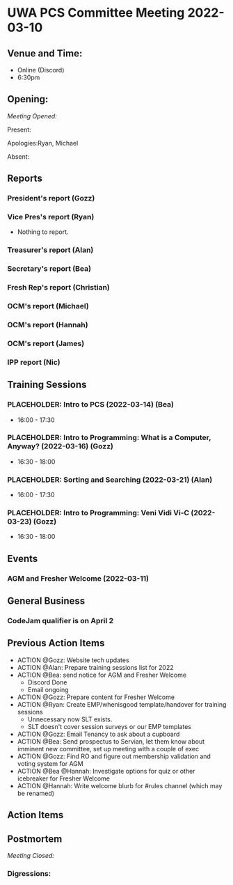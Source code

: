 # UWA PCS Committee Meeting 2022-03-10

## Venue and Time:
- Online (Discord)
- 6:30pm 


## Opening: 

*Meeting Opened:* 

Present:

Apologies:Ryan, Michael

Absent:


## Reports

### President's report (Gozz)

### Vice Pres's report (Ryan)
- Nothing to report.

### Treasurer's report (Alan)

### Secretary's report (Bea)

### Fresh Rep's report (Christian)

### OCM's report (Michael)

### OCM's report (Hannah)

### OCM's report (James)

### IPP report (Nic)

## Training Sessions

### PLACEHOLDER: Intro to PCS (2022-03-14) (Bea)
- 16:00 - 17:30

### PLACEHOLDER: Intro to Programming: What is a Computer, Anyway? (2022-03-16) (Gozz)
- 16:30 - 18:00

### PLACEHOLDER: Sorting and Searching (2022-03-21) (Alan)
- 16:00 - 17:30

### PLACEHOLDER: Intro to Programming: Veni Vidi Vi-C (2022-03-23) (Gozz)
- 16:30 - 18:00

## Events

### AGM and Fresher Welcome (2022-03-11)

## General Business

### CodeJam qualifier is on April 2

## Previous Action Items
- ACTION @Gozz: Website tech updates
- ACTION @Alan: Prepare training sessions list for 2022
- ACTION @Bea: send notice for AGM and Fresher Welcome
    - Discord Done
    - Email ongoing
- ACTION @Gozz: Prepare content for Fresher Welcome
- ACTION @Ryan: Create EMP/whenisgood template/handover for training sessions
    - Unnecessary now SLT exists.
    - SLT doesn't cover session surveys or our EMP templates
- ACTION @Gozz: Email Tenancy to ask about a cupboard
- ACTION @Bea: Send prospectus to Servian, let them know about imminent new committee, set up meeting with a couple of exec
- ACTION @Gozz: Find RO and figure out membership validation and voting system for AGM
- ACTION @Bea @Hannah: Investigate options for quiz or other icebreaker for Fresher Welcome
- ACTION @Hannah: Write welcome blurb for #rules channel (which may be renamed)

## Action Items



## Postmortem

*Meeting Closed:*

### Digressions:
